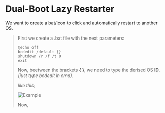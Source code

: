 # Dual-Boot Lazy Restarter
We want to create a bat/icon to click and automatically restart to another OS.

> First we create a .bat file with the next parameters:
>
> ```
> @echo off
> bcdedit /default {}
> shutdown /r /f /t 0
> exit
> ```
>
> Now, beetween the brackets **{ }**, we need to type the derised OS **ID**.
> _(just type bcdedit in cmd)._
>
> _like this;_
> 
> ![Example](https://github.com/gzmatte/Dual-Boot/assets/117684932/04b9a821-99e3-4bb7-9242-3cf1bd5aec9d)
>
> Now,
